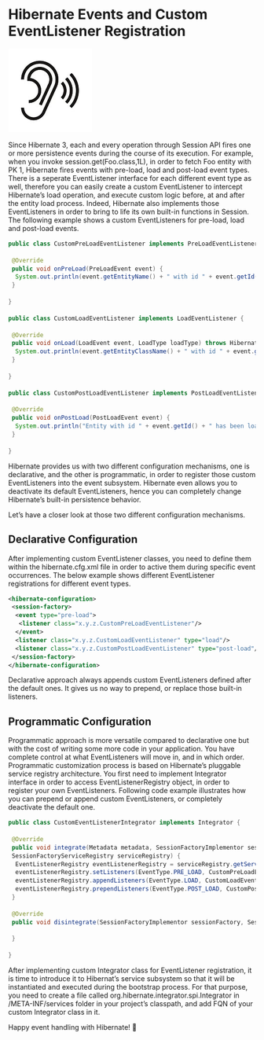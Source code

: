 # Hibernate Events and Custom EventListener Registration

![](images/event_listener.jpg)

Since Hibernate 3, each and every operation through Session API fires one or more persistence events during the course 
of its execution. For example, when you invoke session.get(Foo.class,1L), in order to fetch Foo entity with PK 1, 
Hibernate fires events with pre-load, load and post-load event types. There is a seperate EventListener interface for 
each different event type as well, therefore you can easily create a custom EventListener to intercept Hibernate’s load 
operation, and execute custom logic before, at and after the entity load process. Indeed, Hibernate also implements those 
EventListeners in order to bring to life its own built-in functions in Session. The following example shows a custom 
EventListeners for pre-load, load and post-load events.

```java
public class CustomPreLoadEventListener implements PreLoadEventListener {

 @Override
 public void onPreLoad(PreLoadEvent event) {
  System.out.println(event.getEntityName() + " with id " + event.getId() + " will be loaded");
 }

}

public class CustomLoadEventListener implements LoadEventListener {

 @Override
 public void onLoad(LoadEvent event, LoadType loadType) throws HibernateException {
  System.out.println(event.getEntityClassName() + " with id " + event.getEntityId() + " is being loaded now");
 }

}

public class CustomPostLoadEventListener implements PostLoadEventListener {

 @Override
 public void onPostLoad(PostLoadEvent event) {
  System.out.println("Entity with id " + event.getId() + " has been loaded :" + event.getEntity());
 }

}
```

Hibernate provides us with two different configuration mechanisms, one is declarative, and the other is programmatic, 
in order to register those custom EventListeners into the event subsystem. Hibernate even allows you to deactivate its 
default EventListeners, hence you can completely change Hibernate’s built-in persistence behavior.

Let’s have a closer look at those two different configuration mechanisms.

## Declarative Configuration

After implementing custom EventListener classes, you need to define them within the hibernate.cfg.xml file in order to 
active them during specific event occurrences. The below example shows different EventListener registrations for different 
event types.

```xml
<hibernate-configuration>
 <session-factory>
  <event type="pre-load">
   <listener class="x.y.z.CustomPreLoadEventListener"/>
  </event>
  <listener class="x.y.z.CustomLoadEventListener" type="load"/>
  <listener class="x.y.z.CustomPostLoadEventListener" type="post-load"/>
 </session-factory>
</hibernate-configuration>
```

Declarative approach always appends custom EventListeners defined after the default ones. It gives us no way to prepend, 
or replace those built-in listeners.

## Programmatic Configuration

Programmatic approach is more versatile compared to declarative one but with the cost of writing some more code in your 
application. You have complete control at what EventListeners will move in, and in which order. Programmatic customization 
process is based on Hibernate’s pluggable service registry architecture. You first need to implement Integrator interface 
in order to access EventListenerRegistry object, in order to register your own EventListeners. Following code example 
illustrates how you can prepend or append custom EventListeners, or completely deactivate the default one.

```java
public class CustomEventListenerIntegrator implements Integrator {

 @Override
 public void integrate(Metadata metadata, SessionFactoryImplementor sessionFactory,
 SessionFactoryServiceRegistry serviceRegistry) {
  EventListenerRegistry eventListenerRegistry = serviceRegistry.getService(EventListenerRegistry.class);
  eventListenerRegistry.setListeners(EventType.PRE_LOAD, CustomPreLoadEventListener.class);
  eventListenerRegistry.appendListeners(EventType.LOAD, CustomLoadEventListener.class);
  eventListenerRegistry.prependListeners(EventType.POST_LOAD, CustomPostLoadEventListener.class);
 }

 @Override
 public void disintegrate(SessionFactoryImplementor sessionFactory, SessionFactoryServiceRegistry serviceRegistry) {
 
 }

}
```

After implementing custom Integrator class for EventListener registration, it is time to introduce it to Hibernat’s service 
subsystem so that it will be instantiated and executed during the bootstrap process. For that purpose, you need to create 
a file called org.hibernate.integrator.spi.Integrator in /META-INF/services folder in your project’s classpath, and add 
FQN of your custom Integrator class in it.

Happy event handling with Hibernate! 🙂


